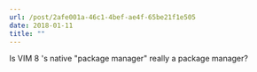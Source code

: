 ```yaml
---
url: /post/2afe001a-46c1-4bef-ae4f-65be21f1e505
date: 2018-01-11
title: ""
---
```


Is VIM 8 's native "package manager" really a package manager?